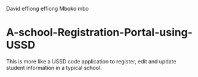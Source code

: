 David effiong effiong Mboko mbo
# A-school-Registration-Portal-using-USSD
This is more like a USSD code application to register, edit and update student information in a typical school.
